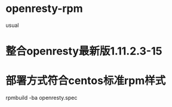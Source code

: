 # openresty-rpm
usual


# 整合openresty最新版1.11.2.3-15
# 部署方式符合centos标准rpm样式

rpmbuild -ba openresty.spec